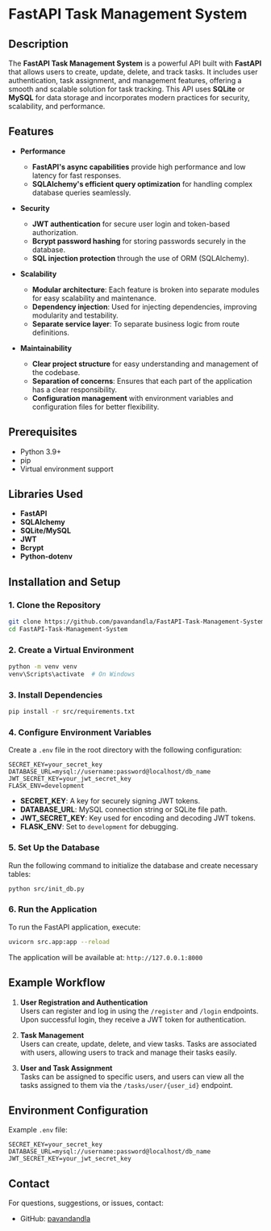 

# **FastAPI Task Management System**

## **Description**

The **FastAPI Task Management System** is a powerful API built with **FastAPI** that allows users to create, update, delete, and track tasks. It includes user authentication, task assignment, and management features, offering a smooth and scalable solution for task tracking. This API uses **SQLite** or **MySQL** for data storage and incorporates modern practices for security, scalability, and performance.



## **Features**

- **Performance**
    
    - **FastAPI's async capabilities** provide high performance and low latency for fast responses.
    - **SQLAlchemy's efficient query optimization** for handling complex database queries seamlessly.
- **Security**
    
    - **JWT authentication** for secure user login and token-based authorization.
    - **Bcrypt password hashing** for storing passwords securely in the database.
    - **SQL injection protection** through the use of ORM (SQLAlchemy).
- **Scalability**
    
    - **Modular architecture**: Each feature is broken into separate modules for easy scalability and maintenance.
    - **Dependency injection**: Used for injecting dependencies, improving modularity and testability.
    - **Separate service layer**: To separate business logic from route definitions.
- **Maintainability**
    
    - **Clear project structure** for easy understanding and management of the codebase.
    - **Separation of concerns**: Ensures that each part of the application has a clear responsibility.
    - **Configuration management** with environment variables and configuration files for better flexibility.


## Prerequisites

- Python 3.9+
- pip
- Virtual environment support
## **Libraries Used**

- **FastAPI** 
- **SQLAlchemy** 
- **SQLite/MySQL** 
- **JWT**
- **Bcrypt** 
- **Python-dotenv** 



## **Installation and Setup**

### **1. Clone the Repository**

```bash
git clone https://github.com/pavandandla/FastAPI-Task-Management-System.git
cd FastAPI-Task-Management-System
```



### **2. Create a Virtual Environment**

```bash
python -m venv venv
venv\Scripts\activate  # On Windows
```



### **3. Install Dependencies**

```bash
pip install -r src/requirements.txt
```



### **4. Configure Environment Variables**

Create a `.env` file in the root directory with the following configuration:

```plaintext
SECRET_KEY=your_secret_key
DATABASE_URL=mysql://username:password@localhost/db_name
JWT_SECRET_KEY=your_jwt_secret_key
FLASK_ENV=development
```

- **SECRET_KEY**: A key for securely signing JWT tokens.
- **DATABASE_URL**: MySQL connection string or SQLite file path.
- **JWT_SECRET_KEY**: Key used for encoding and decoding JWT tokens.
- **FLASK_ENV**: Set to `development` for debugging.



### **5. Set Up the Database**

Run the following command to initialize the database and create necessary tables:

```bash
python src/init_db.py
```



### **6. Run the Application**

To run the FastAPI application, execute:

```bash
uvicorn src.app:app --reload
```

The application will be available at: `http://127.0.0.1:8000`





## **Example Workflow**

1. **User Registration and Authentication**  
    Users can register and log in using the `/register` and `/login` endpoints. Upon successful login, they receive a JWT token for authentication.
    
2. **Task Management**  
    Users can create, update, delete, and view tasks. Tasks are associated with users, allowing users to track and manage their tasks easily.
    
3. **User and Task Assignment**  
    Tasks can be assigned to specific users, and users can view all the tasks assigned to them via the `/tasks/user/{user_id}` endpoint.
    





## **Environment Configuration**

Example `.env` file:

```plaintext
SECRET_KEY=your_secret_key
DATABASE_URL=mysql://username:password@localhost/db_name
JWT_SECRET_KEY=your_jwt_secret_key
```



## **Contact**

For questions, suggestions, or issues, contact:

- GitHub: [pavandandla](https://github.com/pavandandla)
